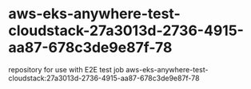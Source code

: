 # aws-eks-anywhere-test-cloudstack-27a3013d-2736-4915-aa87-678c3de9e87f-78
repository for use with E2E test job aws-eks-anywhere-test-cloudstack:27a3013d-2736-4915-aa87-678c3de9e87f-78
